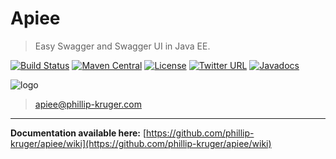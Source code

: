 # Apiee

> Easy Swagger and Swagger UI in Java EE.

[![Build Status](https://travis-ci.org/phillip-kruger/apiee.svg?branch=master)](https://travis-ci.org/phillip-kruger/apiee)
[![Maven Central](https://maven-badges.herokuapp.com/maven-central/com.github.phillip-kruger/apiee/badge.svg)](https://maven-badges.herokuapp.com/maven-central/com.github.phillip-kruger/apiee)
[![License](https://img.shields.io/badge/license-Apache%202-blue.svg)](https://raw.githubusercontent.com/phillip-kruger/apiee/master/LICENSE.txt)
[![Twitter URL](https://img.shields.io/twitter/url/http/shields.io.svg?style=social)](https://twitter.com/phillipkruger)
[![Javadocs](https://www.javadoc.io/badge/com.github.phillip-kruger/apiee-core.svg)](https://www.javadoc.io/doc/com.github.phillip-kruger/apiee-core)

![logo](https://raw.githubusercontent.com/phillip-kruger/apiee/master/apiee-core/src/main/webapp/apiee/logo.png) 

> apiee@phillip-kruger.com

***

**Documentation available here:** [https://github.com/phillip-kruger/apiee/wiki](https://github.com/phillip-kruger/apiee/wiki)